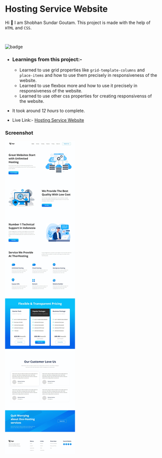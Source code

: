 # Hosting Service Website

Hi 👋 I am Shobhan Sundar Goutam. This project is made with the help of `HTML` and `CSS`.

<br>

![badge](https://img.shields.io/badge/HTML-CSS-blue)

- ### Learnings from this project:-

  - Learned to use grid properties like `grid-template-columns` and `place-items` and how to use them precisely in responsiveness of the website.
  - Learned to use flexbox more and how to use it precisely in responsiveness of the website.
  - Learned to use other css properties for creating responsivenss of the website.

- It took around _12 hours_ to complete.

- Live Link:- [Hosting Service Website](https://hostingservice-fsjs11.netlify.app/)

### Screenshot

![Project-11 Screenshot](./project-11.jpeg)
